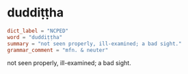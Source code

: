 # duddiṭṭha

``` toml
dict_label = "NCPED"
word = "duddiṭṭha"
summary = "not seen properly, ill-examined; a bad sight."
grammar_comment = "mfn. & neuter"
```

not seen properly, ill\-examined; a bad sight.

